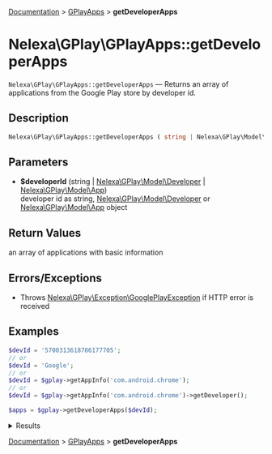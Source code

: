 [Documentation](../../README.md) > [GPlayApps](README.md) > **getDeveloperApps**

# Nelexa\GPlay\GPlayApps::getDeveloperApps
`Nelexa\GPlay\GPlayApps::getDeveloperApps` — Returns an array of applications from the Google Play store by developer id.

## Description
```php
Nelexa\GPlay\GPlayApps::getDeveloperApps ( string | Nelexa\GPlay\Model\Developer | Nelexa\GPlay\Model\App $developerId ) : Nelexa\GPlay\Model\App[]
```

## Parameters
* **$developerId** (string | [Nelexa\GPlay\Model\Developer](../Developer/README.md) | [Nelexa\GPlay\Model\App](../App/README.md))  
developer id as
string, [Nelexa\GPlay\Model\Developer](../Developer/README.md)
or [Nelexa\GPlay\Model\App](../App/README.md) object

## Return Values
an array of applications with basic information


## Errors/Exceptions
* Throws [Nelexa\GPlay\Exception\GooglePlayException](../GooglePlayException/README.md) if HTTP error is received
## Examples
```php
$devId = '5700313618786177705';
// or
$devId = 'Google';
// or
$devId = $gplay->getAppInfo('com.android.chrome');
// or
$devId = $gplay->getAppInfo('com.android.chrome')->getDeveloper();

$apps = $gplay->getDeveloperApps($devId);
```
<details>
  <summary>Results</summary>

```php
array:143 [
    0 => class Nelexa\GPlay\Model\App {
      -getId(): string: "com.google.android.apps.nbu.paisa.user"
      -getLocale(): string: "en_US"
      -getCountry(): string: "us"
      -getUrl(): string: "https://play.google.com/store/apps/details?id=com.google.android.apps.nbu.paisa.user"
      -getFullUrl(): string: "https://play.google.com/store/apps/details?id=com.google.android.apps.nbu.paisa.user&hl=en_US&gl=us"
      -getName(): string: "Google Pay: Save, Pay, Manage"
      -getSummary(): ?string: "Send money, shop, pay bills & earn rewards — plus a secure mobile wallet"
      -getDeveloper(): Nelexa\GPlay\Model\Developer: {
        -getId(): string: "5700313618786177705"
        -getUrl(): string: "https://play.google.com/store/apps/dev?id=5700313618786177705"
        -getName(): string: "Google LLC"
        -getDescription(): ?string: null
        -getWebsite(): ?string: null
        -getIcon(): ?Nelexa\GPlay\Model\GoogleImage: null
        -getCover(): ?Nelexa\GPlay\Model\GoogleImage: null
        -getEmail(): ?string: null
        -getAddress(): ?string: null
        -asArray(): array: …
        -jsonSerialize(): array: …
      }
      -getIcon(): Nelexa\GPlay\Model\GoogleImage: {
        -__toString(): string: "https://play-lh.googleusercontent.com/HArtbyi53u0jnqhnnxkQnMx9dHOERNcprZyKnInd2nrfM7Wd9ivMNTiz7IJP6-mSpwk"
        -getUrl(): string: "https://play-lh.googleusercontent.com/HArtbyi53u0jnqhnnxkQnMx9dHOERNcprZyKnInd2nrfM7Wd9ivMNTiz7IJP6-mSpwk"
        -getOriginalSizeUrl(): string: "https://play-lh.googleusercontent.com/HArtbyi53u0jnqhnnxkQnMx9dHOERNcprZyKnInd2nrfM7Wd9ivMNTiz7IJP6-mSpwk=s0"
        -getBinaryImageContent(): string: …
      }
      -getScore(): float: 4.088699
      -getPriceText(): ?string: null
      -isFree(): bool: true
      -asArray(): array: …
      -jsonSerialize(): array: …
    }
    1 => class Nelexa\GPlay\Model\App {
      -getId(): string: "com.google.android.apps.authenticator2"
      -getLocale(): string: "en_US"
      -getCountry(): string: "us"
      -getUrl(): string: "https://play.google.com/store/apps/details?id=com.google.android.apps.authenticator2"
      -getFullUrl(): string: "https://play.google.com/store/apps/details?id=com.google.android.apps.authenticator2&hl=en_US&gl=us"
      -getName(): string: "Google Authenticator"
      -getSummary(): ?string: "Enable 2-step verification to protect your account from hijacking."
      -getDeveloper(): Nelexa\GPlay\Model\Developer: {
        -getId(): string: "5700313618786177705"
        -getUrl(): string: "https://play.google.com/store/apps/dev?id=5700313618786177705"
        -getName(): string: "Google LLC"
        -getDescription(): ?string: null
        -getWebsite(): ?string: null
        -getIcon(): ?Nelexa\GPlay\Model\GoogleImage: null
        -getCover(): ?Nelexa\GPlay\Model\GoogleImage: null
        -getEmail(): ?string: null
        -getAddress(): ?string: null
        -asArray(): array: …
        -jsonSerialize(): array: …
      }
      -getIcon(): Nelexa\GPlay\Model\GoogleImage: {
        -__toString(): string: "https://play-lh.googleusercontent.com/HPc5gptPzRw3wFhJE1ZCnTqlvEvuVFBAsV9etfouOhdRbkp-zNtYTzKUmUVPERSZ_lAL"
        -getUrl(): string: "https://play-lh.googleusercontent.com/HPc5gptPzRw3wFhJE1ZCnTqlvEvuVFBAsV9etfouOhdRbkp-zNtYTzKUmUVPERSZ_lAL"
        -getOriginalSizeUrl(): string: "https://play-lh.googleusercontent.com/HPc5gptPzRw3wFhJE1ZCnTqlvEvuVFBAsV9etfouOhdRbkp-zNtYTzKUmUVPERSZ_lAL=s0"
        -getBinaryImageContent(): string: …
      }
      -getScore(): float: 3.8315983
      -getPriceText(): ?string: null
      -isFree(): bool: true
      -asArray(): array: …
      -jsonSerialize(): array: …
    }
    …
  ]
```

</details>

[Documentation](../../README.md) > [GPlayApps](README.md) > **getDeveloperApps**
